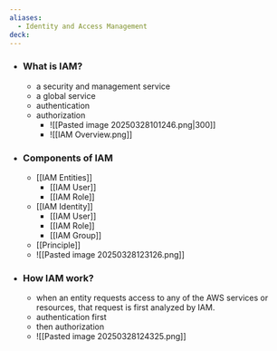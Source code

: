 ```yaml
---
aliases:
  - Identity and Access Management
deck:
---
```

* ### What is IAM?
	* a security and management service
	* a global service
	* authentication
	* authorization
		* ![[Pasted image 20250328101246.png|300]]
		* ![[IAM Overview.png]]
* ### Components of IAM
	* [[IAM Entities]]
		* [[IAM User]]
		* [[IAM Role]]
	* [[IAM Identity]]
		* [[IAM User]]
		* [[IAM Role]]
		* [[IAM Group]]
	* [[Principle]]
	* ![[Pasted image 20250328123126.png]]
* ### How IAM work?
	* when an entity requests access to any of the AWS services or resources, that request is first analyzed by IAM.
	* authentication first
	* then authorization
	* ![[Pasted image 20250328124325.png]]